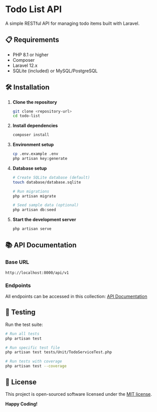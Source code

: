 # Todo List API

A simple RESTful API for managing todo items built with Laravel.

## 📋 Requirements

-   PHP 8.1 or higher
-   Composer
-   Laravel 12.x
-   SQLite (included) or MySQL/PostgreSQL

## 🛠️ Installation

1. **Clone the repository**

    ```bash
    git clone <repository-url>
    cd todo-list
    ```

2. **Install dependencies**

    ```bash
    composer install
    ```

3. **Environment setup**

    ```bash
    cp .env.example .env
    php artisan key:generate
    ```

4. **Database setup**

    ```bash
    # Create SQLite database (default)
    touch database/database.sqlite

    # Run migrations
    php artisan migrate

    # Seed sample data (optional)
    php artisan db:seed
    ```

5. **Start the development server**
    ```bash
    php artisan serve
    ```

## 📚 API Documentation

### Base URL

```
http://localhost:8000/api/v1
```

### Endpoints

All endpoints can be accessed in this collection: [API Documentation](https://documenter.getpostman.com/view/13031385/2sB3HrmHGW)

## 🧪 Testing

Run the test suite:

```bash
# Run all tests
php artisan test

# Run specific test file
php artisan test tests/Unit/TodoServiceTest.php

# Run tests with coverage
php artisan test --coverage
```

## 📝 License

This project is open-sourced software licensed under the [MIT license](https://opensource.org/licenses/MIT).

**Happy Coding!**

